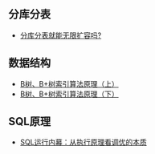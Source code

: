 ## 分库分表
- [分库分表就能无限扩容吗? ](https://www.cnblogs.com/stateis0/p/10275217.html)

## 数据结构
- [B树、B+树索引算法原理（上）](https://www.codedump.info/post/20200609-btree-1/)
- [B树、B+树索引算法原理（下）](https://www.codedump.info/post/20200615-btree-2/)

## SQL原理
- [SQL运行内幕：从执行原理看调优的本质](https://juejin.im/post/6844904201357623304)
